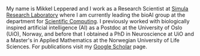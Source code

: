 My name is Mikkel Lepperød and I work as a Research Scientist at [Simula Research Laboratory](https://www.simula.no/people/mikkel) where I am currently leading the bioAI group at the department for [Scientific Computing](https://www.simula.no/research/research-areas/scientific-computing). I previously worked with biologically inspired artificial intelligence (AI) as a Postdoc at the University of Oslo (UiO), Norway, and before that I obtained a PhD in Neuroscience at UiO and a Master's in Applied Mathematics at the Norwegian University of Life Sciences. For publications visit my [Google Scholar](https://scholar.google.no/citations?user=QSYCR88AAAAJ&hl=en#) page.